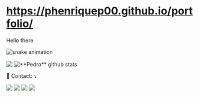 
# https://phenriquep00.github.io/portfolio/
<p align="left"> 
  Hello there
</p>

  ![snake animation](https://github.com/phenriquep00/phenriquep00/blob/output/github-contribution-grid-snake2.svg)

  <p><img align="center" src="https://github-readme-stats.vercel.app/api/top-langs/?username=phenriquep00&theme=dracula&hide_langs_below=1"/> <img align="center" src="https://github-readme-stats.vercel.app/api?username=phenriquep00&show_icons=true&theme=dracula&line_height=27" alt="**Pedro** github stats"/> </p>

<p align="left">
  💌 Contact: ⤵️
</p>

<p align="left">

  <a href="https://www.linkedin.com/in/pedro-lima-255a33223/" alt="Linkedin" target="_blank">
  <img src="https://img.shields.io/badge/-Linkedin-0e76a8?style=flat-square&logo=Linkedin&logoColor=white&link=https://www.linkedin.com/in/pedro-lima-255a33223/" /></a>

  <a href="https://wa.me/qr/6NRFBITC6GJMI1" alt="WhatsApp" target="_blank">
  <img src="https://img.shields.io/badge/-WhatsApp-25d366?style=flat-square&labelColor=25d366&logo=whatsapp&logoColor=white&link=https://wa.link/ilpmbi"/></a>

  <a href="https://www.facebook.com/pedro.henriquefonseca.925" alt="Facebook" target="blank">
  <img src="https://img.shields.io/badge/-Facebook-3b5998?style=flat-square&labelColor=3b5998&logo=facebook&logoColor=white&link=https://www.facebook.com/pedro.henriquefonseca.925"/></a>

  <a href="https://www.instagram.com/im.pedrooo/" alt="Instagram" target="_blank">
  <img src="https://img.shields.io/badge/-Instagram-DF0174?style=flat-square&labelColor=DF0174&logo=instagram&logoColor=white&link=https://www.instagram.com/im.pedrooo/"/></a>
</p>  
